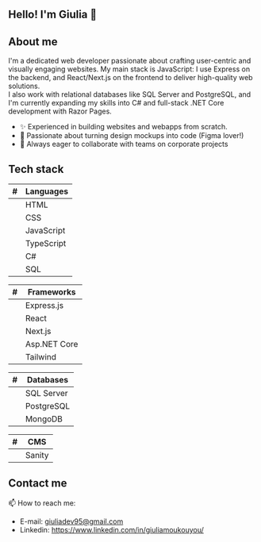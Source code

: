## Hello! I'm Giulia 👋

## About me
I'm a dedicated web developer passionate about crafting user-centric and visually engaging websites.
My main stack is JavaScript: I use Express on the backend, and React/Next.js on the frontend to deliver high-quality web solutions.  
I also work with relational databases like SQL Server and PostgreSQL, and I'm currently expanding my skills into C# and full-stack .NET Core development with Razor Pages.

- ✨ Experienced in building websites and webapps from scratch.
- 🎨 Passionate about turning design mockups into code (Figma lover!)  
- 🤝 Always eager to collaborate with teams on corporate projects


## Tech stack

|    # | Languages |
|-----:|-----------|
|      | HTML      |
|      | CSS       |
|      | JavaScript|
|      | TypeScript| => currenlty learning
|      | C#        | => currently learning
|      | SQL       |


|   #  | Frameworks   |
|-----:|--------------|
|      | Express.js   |
|      | React        |
|      | Next.js      |
|      | Asp.NET Core |
|      | Tailwind     |


|    # | Databases |
|-----:|-----------|
|      | SQL Server|
|      | PostgreSQL|
|      | MongoDB   |


|   #  | CMS       |
|-----:|-----------|
|      | Sanity    |


## Contact me
 📫 How to reach me: 
 - E-mail: giuliadev95@gmail.com
-  Linkedin: https://www.linkedin.com/in/giuliamoukouyou/
  

